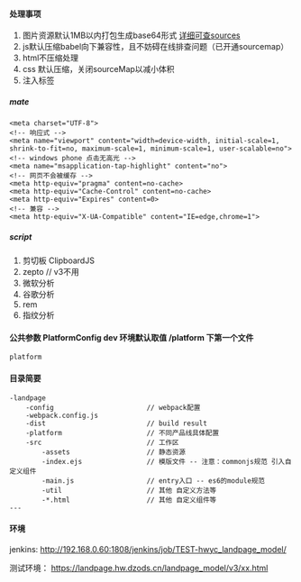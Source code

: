 #### 处理事项
1. 图片资源默认1MB以内打包生成base64形式 [详细可查sources](https://webpack.docschina.org/loaders/html-loader/#sources)
2. js默认压缩babel向下兼容性，且不妨碍在线排查问题（已开通sourcemap）
3. html不压缩处理
4. css 默认压缩，关闭sourceMap以减小体积
5. 注入标签
##### mate

```
<meta charset="UTF-8">
<!-- 响应式 -->
<meta name="viewport" content="width=device-width, initial-scale=1, shrink-to-fit=no, maximum-scale=1, minimum-scale=1, user-scalable=no">
<!-- windows phone 点击无高光 -->
<meta name="msapplication-tap-highlight" content="no">
<!-- 网页不会被缓存 -->
<meta http-equiv="pragma" content=no-cache>
<meta http-equiv="Cache-Control" content=no-cache>
<meta http-equiv="Expires" content=0>
<!-- 兼容 -->
<meta http-equiv="X-UA-Compatible" content="IE=edge,chrome=1">
```

##### script
1. 剪切板 ClipboardJS
2. zepto // v3不用
3. 微软分析
4. 谷歌分析
5. rem
6. 指纹分析

#### 公共参数 PlatformConfig  dev 环境默认取值 /platform 下第一个文件
```
platform
```
#### 目录简要

```
-landpage
    -config                       // webpack配置
    -webpack.config.js
    -dist                         // build result
    -platform                     // 不同产品线具体配置
    -src                          // 工作区
        -assets                   // 静态资源
        -index.ejs                // 模版文件 -- 注意：commonjs规范 引入自定义组件
        -main.js                  // entry入口 -- es6的module规范
        -util                     // 其他 自定义方法等
        -*.html                   // 其他 自定义组件等
---
```

#### 环境

jenkins: http://192.168.0.60:1808/jenkins/job/TEST-hwyc_landpage_model/

测试环境： https://landpage.hw.dzods.cn/landpage_model/v3/xx.html


